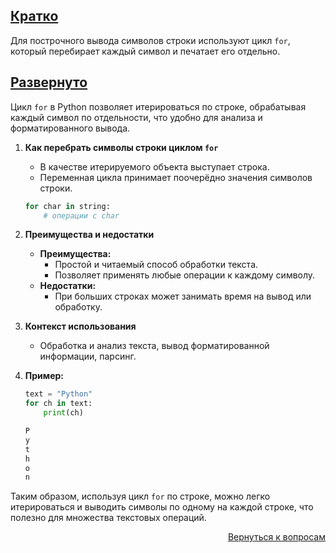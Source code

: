 ## <u>Кратко</u>

Для построчного вывода символов строки используют цикл `for`, который перебирает каждый символ и печатает его отдельно.

## <u>Развернуто</u>

Цикл `for` в Python позволяет итерироваться по строке, обрабатывая каждый символ по отдельности, что удобно для анализа
и форматированного вывода.

1. **Как перебрать символы строки циклом `for`**
    - В качестве итерируемого объекта выступает строка.
    - Переменная цикла принимает поочерёдно значения символов строки.
    ```python
    for char in string:
        # операции с char
    ```

2. **Преимущества и недостатки**
    - **Преимущества:**
        - Простой и читаемый способ обработки текста.
        - Позволяет применять любые операции к каждому символу.
    - **Недостатки:**
        - При больших строках может занимать время на вывод или обработку.

3. **Контекст использования**
    - Обработка и анализ текста, вывод форматированной информации, парсинг.

4. **Пример:**
    ```python
    text = "Python"
    for ch in text:
        print(ch)
    ```
    ```python
    P
    y
    t
    h
    o
    n
    ```

Таким образом, используя цикл `for` по строке, можно легко итерироваться и выводить символы по одному на каждой строке,
что полезно для множества текстовых операций.

<div align="right">

[Вернуться к вопросам](../Вопросы.md)

</div>

